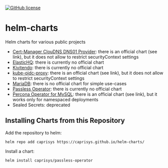 [![GitHub license](https://img.shields.io/github/license/caprisys/helm-charts.svg)](https://github.com/caprisys/helm-charts/blob/main/LICENSE)

# helm-charts
Helm charts for various public projects

* [Cert-Manager ClouDNS DNS01 Provider](https://github.com/mschirrmeister/cert-manager-webhook-cloudns/tree/master/deploy/cert-manager-webhook-cloudns): there is an official chart (see link), but it does not allow to restrict securityContext settings
* [ElasticHQ](https://github.com/ElasticHQ/elasticsearch-HQ): there is currently no official chart
* [Kivitendo](https://github.com/kivitendo/kivitendo-erp): there is currently no official chart
* [kube-oidc-proxy](https://github.com/TremoloSecurity/kube-oidc-proxy/tree/master/deploy/charts/kube-oidc-proxy): there is an official chart (see link), but it does not allow to restrict securityContext settings
* [MariaDB](https://hub.docker.com/_/mariadb): there is no official chart for simple use-cases
* [Passless Operator](https://github.com/wavesoftware/passless-operator): there is currently no official chart
* [Percona Operator for MySQL](https://github.com/percona/percona-helm-charts/tree/main/charts/ps-operator): there is an official chart (see link), but it works only for namespaced deployments
* Sealed Secrets: deprecated

## Installing Charts from this Repository

Add the repository to helm:

```
helm repo add caprisys https://caprisys.github.io/helm-charts/
```

Install a chart:

```
helm install caprisys/passless-operator
```
